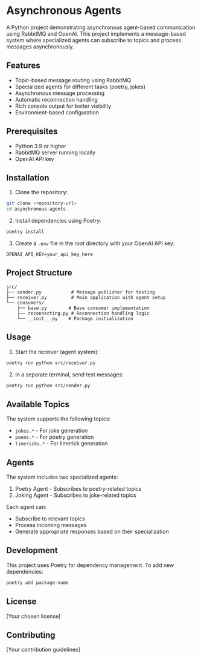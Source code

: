 # Asynchronous Agents

A Python project demonstrating asynchronous agent-based communication using RabbitMQ and OpenAI. This project implements a message-based system where specialized agents can subscribe to topics and process messages asynchronously.

## Features

- Topic-based message routing using RabbitMQ
- Specialized agents for different tasks (poetry, jokes)
- Asynchronous message processing
- Automatic reconnection handling
- Rich console output for better visibility
- Environment-based configuration

## Prerequisites

- Python 3.9 or higher
- RabbitMQ server running locally
- OpenAI API key

## Installation

1. Clone the repository:
```bash
git clone <repository-url>
cd asynchronous-agents
```

2. Install dependencies using Poetry:
```bash
poetry install
```

3. Create a `.env` file in the root directory with your OpenAI API key:
```
OPENAI_API_KEY=your_api_key_here
```

## Project Structure

```
src/
├── sender.py           # Message publisher for testing
├── receiver.py         # Main application with agent setup
└── consumers/
    ├── base.py        # Base consumer implementation
    ├── reconnecting.py # Reconnection handling logic
    └── __init__.py    # Package initialization
```

## Usage

1. Start the receiver (agent system):
```bash
poetry run python src/receiver.py
```

2. In a separate terminal, send test messages:
```bash
poetry run python src/sender.py
```

## Available Topics

The system supports the following topics:
- `jokes.*` - For joke generation
- `poems.*` - For poetry generation
- `limericks.*` - For limerick generation

## Agents

The system includes two specialized agents:
1. Poetry Agent - Subscribes to poetry-related topics
2. Joking Agent - Subscribes to joke-related topics

Each agent can:
- Subscribe to relevant topics
- Process incoming messages
- Generate appropriate responses based on their specialization

## Development

This project uses Poetry for dependency management. To add new dependencies:

```bash
poetry add package-name
```

## License

[Your chosen license]

## Contributing

[Your contribution guidelines] 